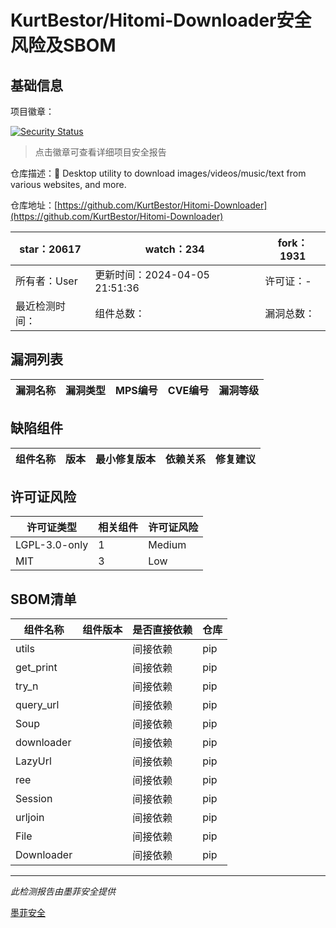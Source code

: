 # KurtBestor/Hitomi-Downloader安全风险及SBOM

## 基础信息

项目徽章：

[![Security Status](https://www.murphysec.com/platform3/v31/badge/1804945967223762944.svg)](https://www.murphysec.com/console/report/1713987114534305792/1804945967223762944)

> 点击徽章可查看详细项目安全报告

仓库描述：:cake: Desktop utility to download images/videos/music/text from various websites, and more.

仓库地址：[https://github.com/KurtBestor/Hitomi-Downloader](https://github.com/KurtBestor/Hitomi-Downloader)

| star：20617 | watch：234 | fork：1931 |
| ----------- | -------------- | ------------ |
| 所有者：User | 更新时间：2024-04-05 21:51:36 | 许可证：- |
| 最近检测时间： | 组件总数： | 漏洞总数： |




## 漏洞列表

| 漏洞名称 | 漏洞类型 | MPS编号 | CVE编号 | 漏洞等级 |
| ------- | ------ | ------- | ------ | ----- |





## 缺陷组件

| 组件名称 | 版本 | 最小修复版本 | 依赖关系 | 修复建议 |
| -------- | ---- | ------------ | -------- | -------- |





## 许可证风险

| 许可证类型 | 相关组件 | 许可证风险 |
| ---------- | -------- | ---------- |
|LGPL-3.0-only|1|Medium|
|MIT|3|Low|




## SBOM清单

| 组件名称 | 组件版本 | 是否直接依赖 | 仓库 |
| -------- | -------- | ------------ | ---- |
|utils||间接依赖|pip|
|get_print||间接依赖|pip|
|try_n||间接依赖|pip|
|query_url||间接依赖|pip|
|Soup||间接依赖|pip|
|downloader||间接依赖|pip|
|LazyUrl||间接依赖|pip|
|ree||间接依赖|pip|
|Session||间接依赖|pip|
|urljoin||间接依赖|pip|
|File||间接依赖|pip|
|Downloader||间接依赖|pip|


------

*此检测报告由墨菲安全提供*

[墨菲安全](www.murphysec.com)